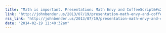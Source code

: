 ```yaml
---
title: "Math is important. Presentation: Math Envy and CoffeeScript&#x27;s Foibles by @johnbender"
link: "http://johnbender.us/2013/07/19/presentation-math-envy-and-coffeescripts-foibles/"
rss_link: "http://johnbender.us/2013/07/19/presentation-math-envy-and-coffeescripts-foibles/"
date: "2014-02-19 11:40:32am"
---
```

